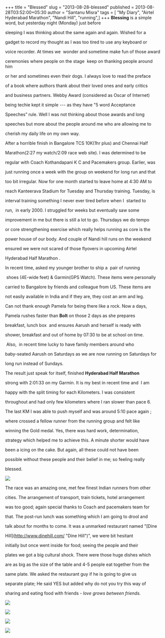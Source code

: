 +++
title = "Blessed"
slug = "2013-08-28-blessed"
published = 2013-08-28T03:52:00+05:30
author = "Santanu Misra"
tags = [ "My Diary", "Airtel Hyderabad Marathon", "Nandi Hill", "running",]
+++
**Blessing** is a simple word, but yesterday night (Monday) just before

sleeping I was thinking about the same again and again. Wished for a

gadget to record my thought as I was too tired to use any keyboard or

voice recorder. At times we  wonder and sometime make fun of those award

ceremonies where people on the stage  keep on thanking people around him

or her and sometimes even their dogs. I always love to read the preface

of a book where authors thank about their loved ones and early critics

and business partners. Webby Award (considered as Oscar of Internet)

being techie kept it simple --- as they have "5 word Acceptance

Speeches” rule. Well I was not thinking about those awards and long

speeches but more about the people around me who are allowing me to

cherish my daily life on my own way.



  



After a horrible finish in Bangalore TCS 10K(1hr plus) and Chennai Half

Marathon(2:27 my watch/2:09 race web site). I was determined to be

regular with Coach Kothandapani K C and Pacemakers group. Earlier, was

just running once a week with the group on weekend for long run and that

too bit irregular. Now for one month started to leave home at 4:30 AM to

reach Kanteerava Stadium for Tuesday and Thursday training. Tuesday, is

interval training something I never ever tired before when I  started to

run,  in early 2000. I struggled for weeks but eventually saw some

improvement in me but there is still a lot to go. Thursdays we do tempo

or core strengthening exercise which really helps running as core is the

power house of our body. And couple of Nandi hill runs on the weekend

ensured we were not scared of those flyovers in upcoming Airtel

Hyderabad Half Marathon .



  



In recent time, asked my younger brother to ship a  pair of running

 shoes (4E-wide feet) & Garmin(GPS Watch). These items were personally

carried to Bangalore by friends and colleague from US. These items are

not easily available in India and if they are, they cost an arm and leg.



  



Can not thank enough Pamela for being there like a rock. Now a days,

Pamela rushes faster than **Bolt** on those 2 days as she prepares

breakfast, lunch box  and ensures Aarush and herself is ready with

shower, breakfast and out of home by 07:30 to be at school on time.

 Also,  in recent time lucky to have family members around who

baby-seated Aarush on Saturdays as we are now running on Saturdays for

long run instead of Sundays.



  



The result just speak for itself, finished **Hyderabad Half Marathon**

strong with 2:01:33 on my Garmin. It is my best in recent time and  I am

happy with the split timing for each Kilometers. I was consistent

throughout and had only few kilometers where I ran slower than pace 6.

The last KM I was able to push myself and was around 5:10 pace again ;

where crossed a fellow runner from the running group and felt like

winning the Gold medal. Yes, there was hard work, determination,

strategy which helped me to achieve this. A minute shorter would have

been a icing on the cake. But again, all these could not have been

possible without these people and their belief in me; so feeling really

blessed.



  



[![](../images/thumbnails/2013-08-28-blessed-AHM2013-food.jpg)](../images/2013-08-28-blessed-AHM2013-food.jpg)



The race was an amazing one, met few finest Indian runners from other

cities. The arrangement of transport, train tickets, hotel arrangement

was too good; again special thanks to Coach and pacemakers team for

that. The post-run lunch was something which I am going to drool and

talk about for months to come. It was a unmarked restaurant named "[Dine

Hill](http://www.dinehill.com/ "Dine Hill")", we were bit hesitant

initially but once went inside for food; seeing the people and their

plates we got a big cultural shock. There were those huge dishes which

are as big as the size of the table and 4-5 people eat together from the

same plate. We asked the restaurant guy if he is going to give us

separate plate; He said YES but added why do not you try this way of

sharing and eating food with friends - *love grows between friends.*  

[![](../images/thumbnails/2013-08-28-blessed-AHM2013-group.jpg)](../images/2013-08-28-blessed-AHM2013-group.jpg)



[](http://3.bp.blogspot.com/-Ksjid4CPl_k/UrG0hS22m9I/AAAAAAAABXs/5T3pBt3TcE0/s1600/AHM2013-group.jpg)[![](../images/thumbnails/2013-08-28-blessed-AHM2013-run.jpg)](../images/2013-08-28-blessed-AHM2013-run.jpg)



  



[![](../images/thumbnails/2013-08-28-blessed-AHM2013-map.png)](../images/2013-08-28-blessed-AHM2013-map.png)



  

  



[![](../images/thumbnails/2013-08-28-blessed-AHm-2013-pace.png)](../images/2013-08-28-blessed-AHm-2013-pace.png)
